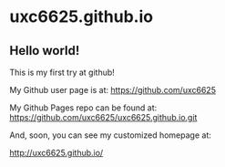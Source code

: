 # uxc6625.github.io
## Hello world!

This is my first try at github!

My Github user page is at: 
https://github.com/uxc6625

My Github Pages repo can be found at:  
https://github.com/uxc6625/uxc6625.github.io.git

And, soon, you can see my customized homepage at:

http://uxc6625.github.io/
